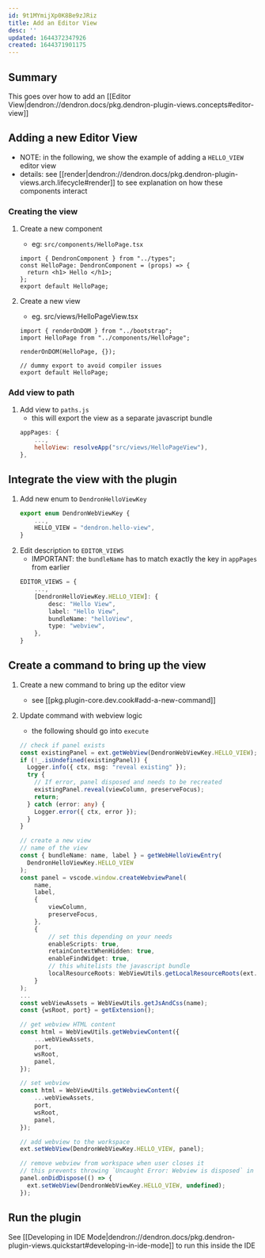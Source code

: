 ```yaml
---
id: 9t1MYmijXp0K8Be9zJRiz
title: Add an Editor View
desc: ''
updated: 1644372347926
created: 1644371901175
---
```


## Summary

This goes over how to add an [[Editor View|dendron://dendron.docs/pkg.dendron-plugin-views.concepts#editor-view]]

## Adding a new Editor View

- NOTE: in the following, we show the example of adding a `HELLO_VIEW` editor view
- details: see [[render|dendron://dendron.docs/pkg.dendron-plugin-views.arch.lifecycle#render]] to see explanation on how these components interact

### Creating the view

1. Create a new component
   - eg: `src/components/HelloPage.tsx`
   ```tsx
   import { DendronComponent } from "../types";
   const HelloPage: DendronComponent = (props) => {
     return <h1> Hello </h1>;
   };
   export default HelloPage;
   ```
1. Create a new view

   - eg. src/views/HelloPageView.tsx

   ```tsx
   import { renderOnDOM } from "../bootstrap";
   import HelloPage from "../components/HelloPage";

   renderOnDOM(HelloPage, {});

   // dummy export to avoid compiler issues
   export default HelloPage;
   ```

### Add view to path

1. Add view to `paths.js`
   - this will export the view as a separate javascript bundle
   ```js
   appPages: {
       ...,
       helloView: resolveApp("src/views/HelloPageView"),
   },
   ```

## Integrate the view with the plugin

1. Add new enum to `DendronHelloViewKey`
   ```ts
   export enum DendronWebViewKey {
       ...,
       HELLO_VIEW = "dendron.hello-view",
   }
   ```
1. Edit description to `EDITOR_VIEWS`
   - IMPORTANT: the `bundleName` has to match exactly the key in `appPages` from earlier
   ```ts
   EDITOR_VIEWS = {
       ...,
       [DendronHelloViewKey.HELLO_VIEW]: {
           desc: "Hello View",
           label: "Hello View",
           bundleName: "helloView",
           type: "webview",
       },
   }
   ```

## Create a command to bring up the view

1. Create a new command to bring up the editor view
   - see [[pkg.plugin-core.dev.cook#add-a-new-command]]
1. Update command with webview logic

   - the following should go into `execute`

   ```ts
   // check if panel exists
   const existingPanel = ext.getWebView(DendronWebViewKey.HELLO_VIEW);
   if (!_.isUndefined(existingPanel)) {
     Logger.info({ ctx, msg: "reveal existing" });
     try {
       // If error, panel disposed and needs to be recreated
       existingPanel.reveal(viewColumn, preserveFocus);
       return;
     } catch (error: any) {
       Logger.error({ ctx, error });
     }
   }

   // create a new view
   // name of the view
   const { bundleName: name, label } = getWebHelloViewEntry(
     DendronHelloViewKey.HELLO_VIEW
   );
   const panel = vscode.window.createWebviewPanel(
       name,
       label,
       {
           viewColumn,
           preserveFocus,
       },
       {
           // set this depending on your needs
           enableScripts: true,
           retainContextWhenHidden: true,
           enableFindWidget: true,
           // this whitelists the javascript bundle
           localResourceRoots: WebViewUtils.getLocalResourceRoots(ext.context),
       }
   );
   ...
   const webViewAssets = WebViewUtils.getJsAndCss(name);
   const {wsRoot, port} = getExtension();

   // get webview HTML content
   const html = WebViewUtils.getWebviewContent({
       ...webViewAssets,
       port,
       wsRoot,
       panel,
   });

   // set webview
   const html = WebViewUtils.getWebviewContent({
       ...webViewAssets,
       port,
       wsRoot,
       panel,
   });

   // add webview to the workspace
   ext.setWebView(DendronWebViewKey.HELLO_VIEW, panel);

   // remove webview from workspace when user closes it
   // this prevents throwing `Uncaught Error: Webview is disposed` in `ShowPreviewCommand#refresh`
   panel.onDidDispose(() => {
     ext.setWebView(DendronWebViewKey.HELLO_VIEW, undefined);
   });
   ```

## Run the plugin

See [[Developing in IDE Mode|dendron://dendron.docs/pkg.dendron-plugin-views.quickstart#developing-in-ide-mode]] to run this inside the IDE
